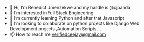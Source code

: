 - 👋 Hi, I’m Benedict Umenzekwe and my handle is @cjpanda
- 👀 I’m interested in Full Stack Engineering 
- 🌱 I’m currently learning Python and after that Javascript 
- 💞️ I’m looking to collaborate on python projects like Django Web Development projects ,Automation Scripts ... 
- 📫 How to reach me verifiedceejay@gmail.com 

<!---
cjpanda/cjpanda is a ✨ special ✨ repository because its `README.md` (this file) appears on your GitHub profile.
You can click the Preview link to take a look at your changes.
--->
